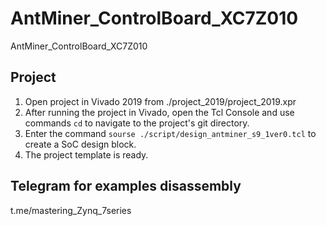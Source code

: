 # AntMiner_ControlBoard_XC7Z010
AntMiner_ControlBoard_XC7Z010

## Project
1) Open project in Vivado 2019 from ./project_2019/project_2019.xpr
2) After running the project in Vivado, open the Tcl Console and use commands `cd` to navigate to the project's git directory.
3) Enter the command `sourse ./script/design_antminer_s9_1ver0.tcl` to create a SoC design block.
4) The project template is ready.

## Telegram for examples disassembly
t.me/mastering_Zynq_7series
